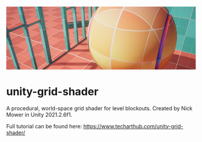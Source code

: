 ![](procedural-grid-shader.jpg)
# unity-grid-shader
A procedural, world-space grid shader for level blockouts. Created by Nick Mower in Unity 2021.2.6f1.

Full tutorial can be found here: https://www.techarthub.com/unity-grid-shader/
